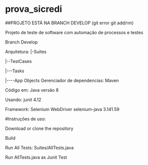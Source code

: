 # prova_sicredi 

##PROJETO ESTÁ NA BRANCH DEVELOP (git error git add/rm)

Projeto de teste de software com automação de processos e testes

Branch Develop

Arquitetura:
|-Suites

|--TestCases

|---Tasks

|----App Objects
Gerenciador de dependencias:  Maven

Código em: Java versão 8

Usando: junit 4.12

Framework: Selenium WebDriver selenium-java 3.141.59

#Instruções de uso:

Download or clone the repository

Build

Run All Tests: Suites/AllTests.java

Run AllTests.java as Junit Test
